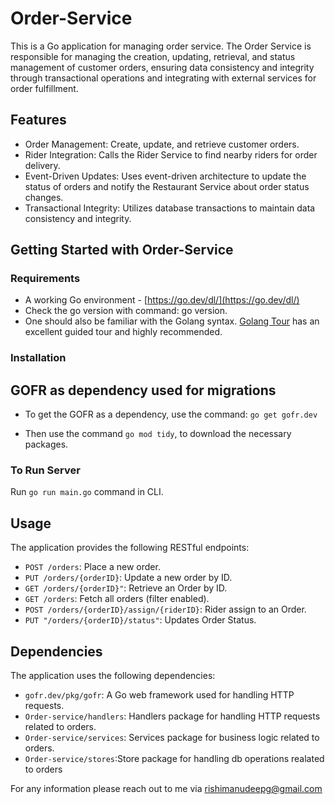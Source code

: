 # Order-Service

This is a Go application for managing order service.  The Order Service is responsible for managing the creation, updating, retrieval, and status management of customer orders, ensuring data consistency and integrity through transactional operations and integrating with external services for order fulfillment.

## Features

- Order Management: Create, update, and retrieve customer orders.
- Rider Integration: Calls the Rider Service to find nearby riders for order delivery.
- Event-Driven Updates: Uses event-driven architecture to update the status of orders and notify the Restaurant Service about order status changes.
- Transactional Integrity: Utilizes database transactions to maintain data consistency and integrity.

## Getting Started with Order-Service

### Requirements

- A working Go environment - [https://go.dev/dl/](https://go.dev/dl/)
- Check the go version with command: go version.
- One should also be familiar with the Golang syntax. [Golang Tour](https://tour.golang.org/) has an excellent guided tour and highly recommended.

### Installation

## GOFR as dependency used for migrations

- To get the GOFR as a dependency, use the command:
  `go get gofr.dev`

- Then use the command `go mod tidy`, to download the necessary packages.


### To Run Server

Run `go run main.go` command in CLI.

## Usage

The application provides the following RESTful endpoints:

- `POST /orders`: Place a new order.
- `PUT /orders/{orderID}`: Update a new order by ID.
- `GET /orders/{orderID}"`: Retrieve an Order by ID.
- `GET /orders`: Fetch all orders (filter enabled).
- `POST /orders/{orderID}/assign/{riderID}`: Rider assign to an Order.
- `PUT "/orders/{orderID}/status"`: Updates Order Status.

## Dependencies

The application uses the following dependencies:

- `gofr.dev/pkg/gofr`: A Go web framework used for handling HTTP requests.
- `Order-service/handlers`: Handlers package for handling HTTP requests related to orders.
- `Order-service/services`: Services package for business logic related to orders.
- `Order-service/stores`:Store package for handling db operations realated to orders

For any information please reach out to me via rishimanudeepg@gmail.com